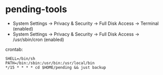 # pending-tools

- System Settings -> Privacy & Security -> Full Disk Access -> Terminal (enabled)
- System Settings -> Privacy & Security -> Full Disk Access -> /usr/sbin/cron (enabled)

crontab:

```
SHELL=/bin/sh
PATH=/bin:/sbin:/usr/bin:/usr/local/bin
*/15 * * * * cd $HOME/pending && just backup
```
